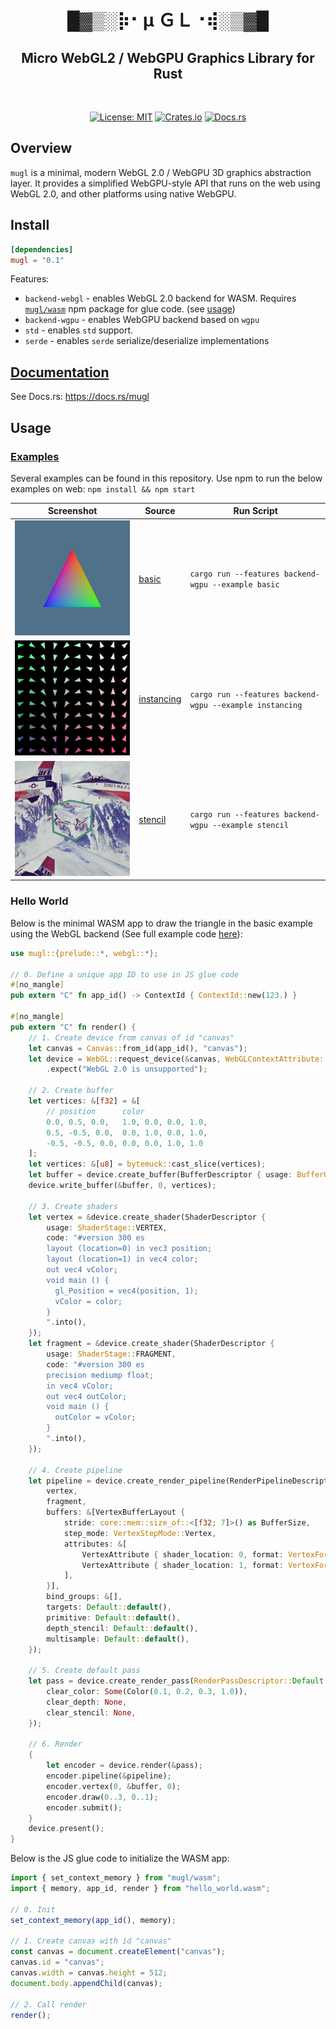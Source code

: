<h1 align="center">█▓▒­░⡷⠂μ ＧＬ⠐⢾░▒▓█</h1>
<h2 align="center">Micro WebGL2 / WebGPU Graphics Library for Rust</h2>
<br />
<p align="center">
  <a href="./LICENSE"><img src="https://img.shields.io/badge/License-MIT-yellow.svg" alt="License: MIT" /></a> 
  <a href="https://crates.io/crates/mugl"><img src="https://img.shields.io/crates/v/mugl.svg" alt="Crates.io" /></a> 
  <a href="https://docs.rs/mugl"><img src="https://docs.rs/mugl/badge.svg" alt="Docs.rs" /></a> 
</p>

## Overview
`mugl` is a minimal, modern WebGL 2.0 / WebGPU 3D graphics abstraction layer. It provides a simplified WebGPU-style API that runs on the web using WebGL 2.0, and other platforms using native WebGPU.

## Install
```toml
[dependencies]
mugl = "0.1"
```
Features:
- `backend-webgl` - enables WebGL 2.0 backend for WASM. Requires [`mugl/wasm`](https://github.com/andykswong/mugl) npm package for glue code. (see [usage](#hello-world))
- `backend-wgpu` - enables WebGPU backend based on `wgpu`
- `std` - enables `std` support.
- `serde` - enables `serde` serialize/deserialize implementations

## [Documentation](https://docs.rs/mugl)
See Docs.rs: https://docs.rs/mugl

## Usage

### [Examples](./examples)
Several examples can be found in this repository. Use npm to run the below examples on web: ```npm install && npm start```

| Screenshot | Source | Run Script |
|------------|--------|------------|
|![basic](./screenshots/basic.png)|[basic](./examples/app/basic.rs)|```cargo run --features backend-wgpu --example basic```|
|![basic](./screenshots/instancing.png)|[instancing](./examples/app/instancing.rs)|```cargo run --features backend-wgpu --example instancing```|
|![basic](./screenshots/stencil.png)|[stencil](./examples/app/stencil.rs)|```cargo run --features backend-wgpu --example stencil```|

### Hello World

Below is the minimal WASM app to draw the triangle in the basic example using the WebGL backend (See full example code [here](./examples/app/basic.rs)):
```rust
use mugl::{prelude::*, webgl::*};

// 0. Define a unique app ID to use in JS glue code
#[no_mangle]
pub extern "C" fn app_id() -> ContextId { ContextId::new(123.) }

#[no_mangle]
pub extern "C" fn render() {
    // 1. Create device from canvas of id "canvas"
    let canvas = Canvas::from_id(app_id(), "canvas");
    let device = WebGL::request_device(&canvas, WebGLContextAttribute::default(), WebGL2Features::empty())
        .expect("WebGL 2.0 is unsupported");

    // 2. Create buffer
    let vertices: &[f32] = &[
        // position      color 
        0.0, 0.5, 0.0,   1.0, 0.0, 0.0, 1.0,
        0.5, -0.5, 0.0,  0.0, 1.0, 0.0, 1.0,
        -0.5, -0.5, 0.0, 0.0, 0.0, 1.0, 1.0
    ];
    let vertices: &[u8] = bytemuck::cast_slice(vertices);
    let buffer = device.create_buffer(BufferDescriptor { usage: BufferUsage::VERTEX, size: 3 });
    device.write_buffer(&buffer, 0, vertices);

    // 3. Create shaders
    let vertex = &device.create_shader(ShaderDescriptor {
        usage: ShaderStage::VERTEX,
        code: "#version 300 es
        layout (location=0) in vec3 position;
        layout (location=1) in vec4 color;
        out vec4 vColor;
        void main () {
          gl_Position = vec4(position, 1);
          vColor = color;
        }
        ".into(),
    });
    let fragment = &device.create_shader(ShaderDescriptor {
        usage: ShaderStage::FRAGMENT,
        code: "#version 300 es
        precision mediump float;
        in vec4 vColor;
        out vec4 outColor;
        void main () {
          outColor = vColor;
        }
        ".into(),
    });

    // 4. Create pipeline
    let pipeline = device.create_render_pipeline(RenderPipelineDescriptor {
        vertex,
        fragment,
        buffers: &[VertexBufferLayout {
            stride: core::mem::size_of::<[f32; 7]>() as BufferSize,
            step_mode: VertexStepMode::Vertex,
            attributes: &[
                VertexAttribute { shader_location: 0, format: VertexFormat::F32x3, offset: 0 },
                VertexAttribute { shader_location: 1, format: VertexFormat::F32x4, offset: core::mem::size_of::<[f32; 3]>() as BufferSize },
            ],
        }],
        bind_groups: &[],
        targets: Default::default(),
        primitive: Default::default(),
        depth_stencil: Default::default(),
        multisample: Default::default(),
    });

    // 5. Create default pass
    let pass = device.create_render_pass(RenderPassDescriptor::Default {
        clear_color: Some(Color(0.1, 0.2, 0.3, 1.0)),
        clear_depth: None,
        clear_stencil: None,
    });

    // 6. Render
    {
        let encoder = device.render(&pass);
        encoder.pipeline(&pipeline);
        encoder.vertex(0, &buffer, 0);
        encoder.draw(0..3, 0..1);
        encoder.submit();
    }
    device.present();
}

```

Below is the JS glue code to initialize the WASM app:

```javascript
import { set_context_memory } from "mugl/wasm";
import { memory, app_id, render } from "hello_world.wasm";

// 0. Init
set_context_memory(app_id(), memory);

// 1. Create canvas with id "canvas"
const canvas = document.createElement("canvas");
canvas.id = "canvas";
canvas.width = canvas.height = 512;
document.body.appendChild(canvas);

// 2. Call render
render();
```
